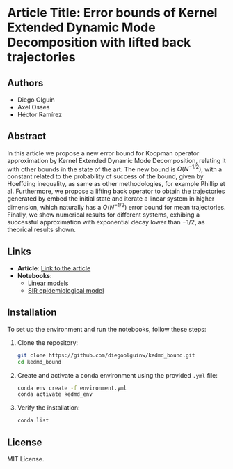 # Article Title: Error bounds of Kernel Extended Dynamic Mode Decomposition with lifted back trajectories

## Authors
- Diego Olguín
- Axel Osses
- Héctor Ramírez

## Abstract
In this article we propose a new error bound for Koopman operator approximation by Kernel Extended Dynamic Mode Decomposition, relating it with other bounds in the state of the art. The new bound is $O(N^{-1/2})$, with a constant related to the probability of success of the bound, given by Hoeffding inequality, as same as other methodologies, for example Phillip et al. Furthermore, we propose a lifting back operator to obtain the trajectories generated by embed the initial state and iterate a linear system in higher dimension, which naturally has a $O(N^{-1/2})$ error bound for mean trajectories. Finally, we show numerical results for different systems, exhibing a successful approximation with exponential decay lower than $−1/2$, as theorical results shown.

## Links
- **Article**: [Link to the article](#)
- **Notebooks**:  
    - [Linear models](notebooks/linear.ipynb)
    - [SIR epidemiological model](notebooks/SIR.ipynb) 

## Installation
To set up the environment and run the notebooks, follow these steps:

1. Clone the repository:
    ```bash
    git clone https://github.com/diegoolguinw/kedmd_bound.git
    cd kedmd_bound
    ```

2. Create and activate a conda environment using the provided `.yml` file:
    ```bash
    conda env create -f environment.yml
    conda activate kedmd_env
    ```

3. Verify the installation:
    ```bash
    conda list
    ```

## License
MIT License.
